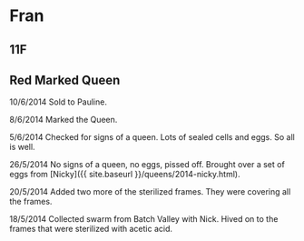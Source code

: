 # Fran
## 11F 
## Red Marked Queen 

10/6/2014 Sold to Pauline.

8/6/2014 Marked the Queen.

5/6/2014 Checked for signs of a queen.  Lots of sealed cells and eggs.  So all is well.

26/5/2014 No signs of a queen, no eggs, pissed off.  Brought over a set of eggs from [Nicky]({{ site.baseurl }}/queens/2014-nicky.html).

20/5/2014 Added two more of the sterilized frames.  They were covering all the frames.

18/5/2014 Collected swarm from Batch Valley with Nick.  Hived on to the frames that were sterilized with acetic acid.
